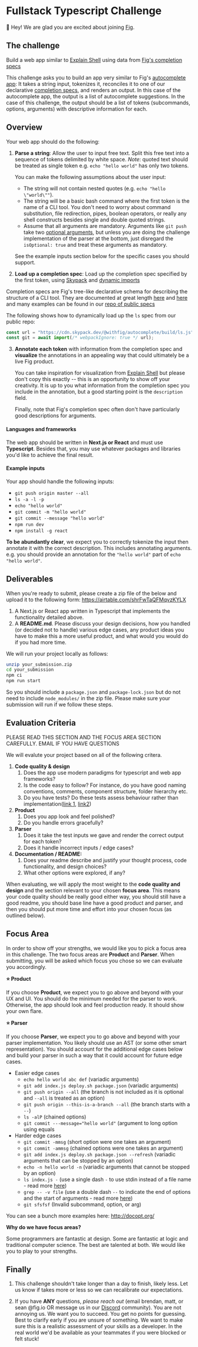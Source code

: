 # Fullstack Typescript Challenge

👋  Hey! We are glad you are excited about joining [Fig](https://fig.io).


## The challenge
Build a web app similar to [Explain Shell](https://explainshell.com/explain?cmd=git+push+origin+master) using data from [Fig's completion specs](https://github.com/withfig/autocomplete)

This challenge asks you to build an app very similar to Fig's [autocomplete app](https://fig.io): It takes a string input, tokenizes it, reconciles it to one of our declarative [completion specs](https://fig.io/docs/getting-started/first-completion-spec), and renders an output. In this case of the autocomplete app, the output is a list of autocomplete suggestions. In the case of this challenge, the output should be a list of tokens (subcommands, options, arguments) with descriptive information for each.

## Overview

Your web app should do the following:

1. **Parse a string**: Allow the user to input free text. Split this free text into
a sequence of tokens delimited by white space. _Note_: quoted text should be
treated as single token e.g. `echo "hello world"` has only two tokens.

    You can make the following assumptions about the user input:

    - The string will not contain nested quotes (e.g. `echo "hello \"world\""`).
    - The string will be a basic bash command where the first token is the name of a CLI tool. 
      You don't need to worry about command substitution, file redirection, pipes, boolean operators, or
      really any shell constructs besides single and double quoted strings.
    - Assume that all arguments are mandatory. Arguments like `git push` take two 
    [optional arguments](https://fig.io/docs/reference/arg#isoptional), but unless you are doing the challenge implementation of the parser at the bottom, just  disregard the `isOptional: true` and treat these arguments as mandatory.

    See the example inputs section below for the specific cases you should support.

2. **Load up a completion spec**: Load up the completion spec specified by the first token, using
[Skypack](https://www.skypack.dev/) and [dynamic
imports](https://javascript.info/modules-dynamic-imports#the-import-expression)

Completion specs are Fig's tree-like declarative schema for describing the
    structure of a CLI tool. They are documented at great length
    [here](https://fig.io/docs/handbook/completion-spec-rules) and
    [here](https://fig.io/docs/concepts/cli-skeleton) and many examples
    can be found in our [repo of public
    specs](https://github.com/withfig/autocomplete/blob/master/dev/ls.ts)

The following shows how to dynamically load up the `ls` spec from our public repo:

```javascript
const url = "https://cdn.skypack.dev/@withfig/autocomplete/build/ls.js"
const git = await import(/* webpackIgnore: true */ url);
```

3. **Annotate each token** with information from the completion spec and
**visualize** the annotations in an appealing way that could ultimately be a live Fig product.

    You can take inspiration for visualization from [Explain
    Shell](https://explainshell.com/explain?cmd=git+push+origin+master) but
    please don't copy this exactly -- this is an opportunity to show off
    your creativity. It is up to you what information from the completion spec you include
    in the annotation, but a good starting point is the `description` field.

    Finally, note that Fig's completion spec often don't have particularly good descriptions 
    for arguments. 



#### Languages and frameworks
The web app should be written in **Next.js or React** and must use **Typescript**. Besides that, you
may use whatever packages and libraries you'd like to achieve the final result.


#### Example inputs

Your app should handle the following inputs:
* `git push origin master --all`
* `ls -a -l -p`
* `echo "hello world"`
* `git commit -m "hello world"`
* `git commit --message "hello world"`
* `npm run dev`
* `npm install -g react`


__To be abundantly clear__, we expect you to correctly tokenize the input then annotate it with the correct description. This includes annotating arguments. e.g. you should provide an annotation for the `"hello world"` part of `echo "hello world"`.


## Deliverables

When you're ready to submit, please create a zip file of the below and upload it to the following form: https://airtable.com/shrFwTaQFMqvzKYLX

1. A Next.js or React app written in Typescript that implements the functionality detailed above.
2. A **README.md**. Please discuss your design decisions, how you handled
  (or decided not to handle) various edge cases, any product ideas you have
  to make this a more useful product, and what would you would do if you
  had more time.


We will run your project locally as follows:

```bash
unzip your_submission.zip
cd your_submission
npm ci
npm run start
```

So you should include a `package.json` and `package-lock.json` but do not
need to include `node_modules/` in the zip file. Please make sure your
submission will run if we follow these steps.


## Evaluation Criteria

PLEASE READ THIS SECTION AND THE FOCUS AREA SECTION CAREFULLY. EMAIL IF YOU HAVE QUESTIONS

We will evalute your project based on all of the following critera. 

1. **Code quality & design**
    1. Does the app use modern paradigms for typescript and web app frameworks?
    2. Is the code easy to follow? For instance, do you have good naming conventions, comments, component structure, folder hierarchy etc.
    3. Do you have tests? Do these tests assess behaviour rather than implementation([link 1](https://testing.googleblog.com/2013/08/testing-on-toilet-test-behavior-not.html), [link2](https://teamgaslight.com/blog/testing-behavior-vs-testing-implementation)) 
2. **Product**
    1. Does you app look and feel polished?
    2. Do you handle errors gracefully?
3. **Parser**
    1. Does it take the test inputs we gave and render the correct output for each token?
    2. Does it handle incorrect inputs / edge cases?
4. **Documentation / README:**
    1. Does your readme describe and justify your thought process, code functionality, and design choices?
    2. What other options were explored, if any?

When evaluating, we will apply the most weight to the **code quality and design** and the section relevant to your chosen **focus area**. This means your code quality should be really good either way, you should still have a good readme, you should base line have a good product and parser, and then you should put more time and effort into your chosen focus (as outlined below).

## Focus Area

In order to show off your strengths, we would like you to pick a focus area in this challenge. The two focus areas are **Product** and **Parser**. When submitting, you will be asked which focus you chose so we can evaluate you accordingly.

**⭐️ Product**

If you choose **Product**, we expect you to go above and beyond with your UX and UI. You should do the minimum needed for the parser to work. Otherwise, the app should look and feel production ready. It should show your own flare.

**⭐️ Parser**

If you choose **Parser**, we expect you to go above and beyond with your parser implementation. You likely should use an AST (or some other smart representation). You should account for the additional edge cases below and build your parser in such a way that it could account for future edge cases.
* Easier edge cases
    * `echo hello world abc def` (variadic arguments)
    * `git add index.js deploy.sh package.json` (variadic arguments)
    * `git push origin --all` (the branch is not included as it is optional and `--all` is treated as an option)
    * `git push origin --this-is-a-branch --all` (the branch starts with a `--`)
    * `ls -alP` (chained options)
    * `git commit ---message="hello world"` (argument to long option using equals
* Harder edge cases
    * `git commit -mmsg` (short option were one takes an argument)
    * `git commit -ammsg` (chained options were one takes an argument)
    * `git add index.js deploy.sh package.json --refresh` (variadic arguments that can be stopped by an option)
    * `echo -n hello world -n` (variadic arguments that cannot be stopped by an option)
    * `ls index.js -` (use a single dash `-` to use stdin instead of a file name - read more [here](https://unix.stackexchange.com/questions/16357/usage-of-dash-in-place-of-a-filename))
    *  `grep -- -v file` (use a double dash `--` to indicate the end of options and the start of arguments - read more [here](https://unix.stackexchange.com/questions/11376/what-does-double-dash-mean))
    * `git sfsfsf` (Invalid subcommand, option, or arg)

You can see a bunch more examples here: http://docopt.org/


**Why do we have focus areas?**

Some programmers are fantastic at design. Some are fantastic at logic and traditional computer science. The best are talented at both. We would like you to play to your strengths.

## Finally
1. This challenge shouldn't take longer than a day to finish, likely less. Let us know if takes more or less so we can recalibrate our expectations.

2. If you have **ANY** questions, _please reach out_ (email brendan, matt, or sean @fig.io OR message us in our [Discord](https://fig.io/community) community). You are not annoying us. We want you to succeed. You get no points for guessing. Best to clarify early if you are unsure of something. We want to make sure this
is a realistic assessment of your skills as a developer. In the real world we'd be available as your teammates if you were blocked or felt stuck!










